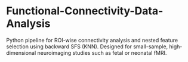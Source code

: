 # Functional-Connectivity-Data-Analysis
Python pipeline for ROI-wise connectivity analysis and nested feature selection using backward SFS (KNN). Designed for small-sample, high-dimensional neuroimaging studies such as fetal or neonatal fMRI. 
